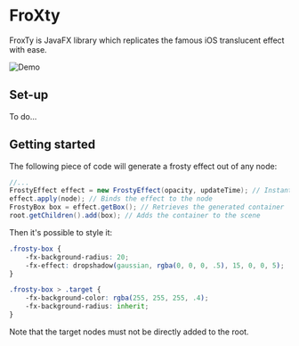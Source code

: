 # FroXty
FroxTy is JavaFX library which replicates the famous iOS translucent effect with ease.

![Demo](https://i.imgur.com/Ri1srhg.gif) 

## Set-up
To do...

## Getting started

The following piece of code will generate a frosty effect out of any node:
```java
//...
FrostyEffect effect = new FrostyEffect(opacity, updateTime); // Instantiates the effect. The parameters are optional
effect.apply(node); // Binds the effect to the node
FrostyBox box = effect.getBox(); // Retrieves the generated container
root.getChildren().add(box); // Adds the container to the scene
```

Then it's possible to style it:
```css
.frosty-box {
    -fx-background-radius: 20;
    -fx-effect: dropshadow(gaussian, rgba(0, 0, 0, .5), 15, 0, 0, 5);
}

.frosty-box > .target {
    -fx-background-color: rgba(255, 255, 255, .4);
    -fx-background-radius: inherit;
}
```

Note that the target nodes must not be directly added to the root.